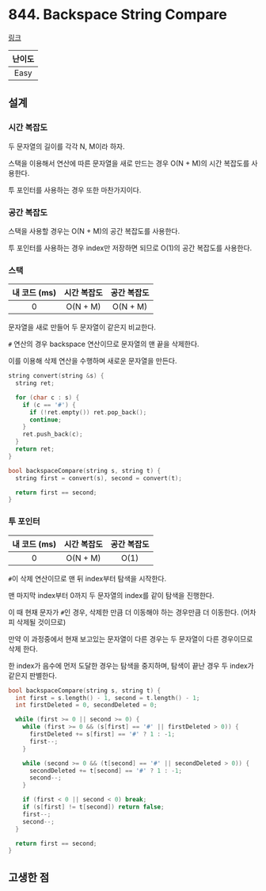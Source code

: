 # 844. Backspace String Compare

[링크](https://leetcode.com/problems/backspace-string-compare/)

| 난이도 |
| :----: |
|  Easy  |

## 설계

### 시간 복잡도

두 문자열의 길이를 각각 N, M이라 하자.

스택을 이용해서 연산에 따른 문자열을 새로 만드는 경우 O(N + M)의 시간 복잡도를 사용한다.

투 포인터를 사용하는 경우 또한 마찬가지이다.

### 공간 복잡도

스택을 사용할 경우는 O(N + M)의 공간 복잡도를 사용한다.

투 포인터를 사용하는 경우 index만 저장하면 되므로 O(1)의 공간 복잡도를 사용한다.

### 스택

| 내 코드 (ms) | 시간 복잡도 | 공간 복잡도 |
| :----------: | :---------: | :---------: |
|      0       |  O(N + M)   |  O(N + M)   |

문자열을 새로 만들어 두 문자열이 같은지 비교한다.

`#` 연산의 경우 backspace 연산이므로 문자열의 맨 끝을 삭제한다.

이를 이용해 삭제 연산을 수행하며 새로운 문자열을 만든다.

```cpp
string convert(string &s) {
  string ret;

  for (char c : s) {
    if (c == '#') {
      if (!ret.empty()) ret.pop_back();
      continue;
    }
    ret.push_back(c);
  }
  return ret;
}

bool backspaceCompare(string s, string t) {
  string first = convert(s), second = convert(t);

  return first == second;
}
```

### 투 포인터

| 내 코드 (ms) | 시간 복잡도 | 공간 복잡도 |
| :----------: | :---------: | :---------: |
|      0       |  O(N + M)   |    O(1)     |

`#`이 삭제 연산이므로 맨 뒤 index부터 탐색을 시작한다.

맨 마지막 index부터 0까지 두 문자열의 index를 같이 탐색을 진행한다.

이 때 현재 문자가 `#`인 경우, 삭제한 만큼 더 이동해야 하는 경우만큼 더 이동한다. (어차피 삭제될 것이므로)

만약 이 과정중에서 현재 보고있는 문자열이 다른 경우는 두 문자열이 다른 경우이므로 삭제 한다.

한 index가 음수에 먼저 도달한 경우는 탐색을 중지하며,
탐색이 끝난 경우 두 index가 같은지 판별한다.

```cpp
bool backspaceCompare(string s, string t) {
  int first = s.length() - 1, second = t.length() - 1;
  int firstDeleted = 0, secondDeleted = 0;

  while (first >= 0 || second >= 0) {
    while (first >= 0 && (s[first] == '#' || firstDeleted > 0)) {
      firstDeleted += s[first] == '#' ? 1 : -1;
      first--;
    }

    while (second >= 0 && (t[second] == '#' || secondDeleted > 0)) {
      secondDeleted += t[second] == '#' ? 1 : -1;
      second--;
    }

    if (first < 0 || second < 0) break;
    if (s[first] != t[second]) return false;
    first--;
    second--;
  }

  return first == second;
}
```

## 고생한 점

